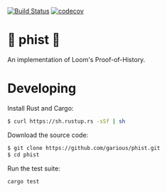[![Build Status](https://travis-ci.org/garious/phist.svg?branch=master)](https://travis-ci.org/garious/phist)
[![codecov](https://codecov.io/gh/garious/phist/branch/master/graph/badge.svg)](https://codecov.io/gh/garious/phist)

# :punch: phist :punch:

An implementation of Loom's Proof-of-History.


# Developing

Install Rust and Cargo:

```bash
$ curl https://sh.rustup.rs -sSf | sh
```

Download the source code:

```bash
$ git clone https://github.com/garious/phist.git
$ cd phist
```

Run the test suite:

```bash
cargo test
```
